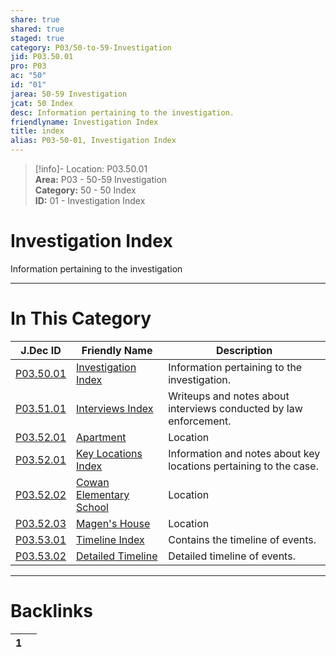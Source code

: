 ```yaml
---  
share: true  
shared: true  
staged: true  
category: P03/50-to-59-Investigation  
jid: P03.50.01  
pro: P03  
ac: "50"  
id: "01"  
jarea: 50-59 Investigation  
jcat: 50 Index  
desc: Information pertaining to the investigation.  
friendlyname: Investigation Index  
title: index  
alias: P03-50-01, Investigation Index  
---  
```

  
>[!info]- Location: P03.50.01  
>**Area:** P03 - 50-59 Investigation  
>**Category:** 50 - 50 Index  
>**ID:** 01 - Investigation Index  
  
# Investigation Index  
  
Information pertaining to the investigation  
  
  
  
---  
# In This Category  
  
| J.Dec ID                                                                                                | Friendly Name                                                                                                         | Description                                                       |  
| ------------------------------------------------------------------------------------------------------- | --------------------------------------------------------------------------------------------------------------------- | ----------------------------------------------------------------- |  
| [P03.50.01](index.md)                                | [Investigation Index](index.md)                                    | Information pertaining to the investigation.                      |  
| [P03.51.01](./51-Interviews/index.md)                  | [Interviews Index](./51-Interviews/index.md)                         | Writeups and notes about interviews conducted by law enforcement. |  
| [P03.52.01](./52-Key-Locations/01-Apartment.md)        | [Apartment](./52-Key-Locations/01-Apartment.md)                      | Location                                                          |  
| [P03.52.01](./52-Key-Locations/index.md)               | [Key Locations Index](./52-Key-Locations/index.md)                   | Information and notes about key locations pertaining to the case. |  
| [P03.52.02](./52-Key-Locations/02-Cowan-Elementary.md) | [Cowan Elementary School](./52-Key-Locations/02-Cowan-Elementary.md) | Location                                                          |  
| [P03.52.03](./52-Key-Locations/03-Magen-House.md)      | [Magen's House](./52-Key-Locations/03-Magen-House.md)                | Location                                                          |  
| [P03.53.01](./53-Timeline/index.md)                    | [Timeline Index](./53-Timeline/index.md)                             | Contains the timeline of events.                                  |  
| [P03.53.02](./53-Timeline/02-Detailed-Timeline.md)     | [Detailed Timeline](./53-Timeline/02-Detailed-Timeline.md)           | Detailed timeline of events.                                      |  
  
  
---  
# Backlinks  
<div><table class="dataview table-view-table"><thead class="table-view-thead"><tr class="table-view-tr-header"><th class="table-view-th"><span></span><span class="dataview small-text">1</span></th><th class="table-view-th"><span></span></th></tr></thead><tbody class="table-view-tbody"></tbody></table></div>